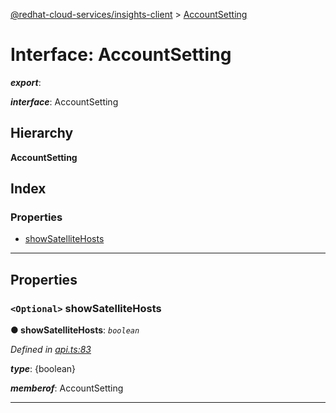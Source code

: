 [@redhat-cloud-services/insights-client](../README.md) > [AccountSetting](../interfaces/accountsetting.md)

# Interface: AccountSetting

*__export__*: 

*__interface__*: AccountSetting

## Hierarchy

**AccountSetting**

## Index

### Properties

* [showSatelliteHosts](accountsetting.md#showsatellitehosts)

---

## Properties

<a id="showsatellitehosts"></a>

### `<Optional>` showSatelliteHosts

**● showSatelliteHosts**: *`boolean`*

*Defined in [api.ts:83](https://github.com/karelhala/javascript-clients/blob/master/packages/insights/api.ts#L83)*

*__type__*: {boolean}

*__memberof__*: AccountSetting

___

